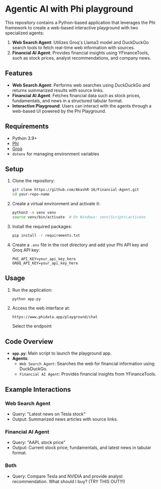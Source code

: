 # Agentic AI with Phi playground

This repository contains a Python-based application that leverages the Phi framework to create a web-based interactive playground with two specialized agents:

1. **Web Search Agent**: Utilizes Groq's Llama3 model and DuckDuckGo search tools to fetch real-time web information with sources.
2. **Financial AI Agent**: Provides financial insights using YFinanceTools, such as stock prices, analyst recommendations, and company news.

## Features
- **Web Search Agent**: Performs web searches using DuckDuckGo and returns summarized results with source links.
- **Financial AI Agent**: Fetches financial data such as stock prices, fundamentals, and news in a structured tabular format.
- **Interactive Playground**: Users can interact with the agents through a web-based UI powered by the Phi Playground.

## Requirements
- Python 3.9+
- [Phi](https://docs.phi.ai/)
- [Groq](https://groq.com/)
- `dotenv` for managing environment variables

## Setup

1. Clone the repository:
   ```bash
   git clone https://github.com/AkashR-16/Financial-Agent.git
   cd your-repo-name
   ```

2. Create a virtual environment and activate it:
   ```bash
   python3 -m venv venv
   source venv/bin/activate  # On Windows: venv\Scripts\activate
   ```

3. Install the required packages:
   ```bash
   pip install -r requirements.txt
   ```

4. Create a `.env` file in the root directory and add your Phi API key and Groq API key:
   ```
   PHI_API_KEY=your_api_key_here
   GROQ_API_KEY=your_api_key_here
   ```

## Usage

1. Run the application:
   ```bash
   python app.py
   ```

2. Access the web interface at:
   ```
   https://www.phidata.app/playground/chat
   ```
   Select the endpoint

## Code Overview

- **`app.py`**: Main script to launch the playground app.
- **Agents**:
  - `Web Search Agent`: Searches the web for financial information using DuckDuckGo.
  - `Financial AI Agent`: Provides financial insights from YFinanceTools.

## Example Interactions

### Web Search Agent
- Query: "Latest news on Tesla stock"
- Output: Summarized news articles with source links.

### Financial AI Agent
- Query: "AAPL stock price"
- Output: Current stock price, fundamentals, and latest news in tabular format.

### Both
- Query: Compare Tesla and NVIDIA and provide analyst recommendation. What should I buy? (TRY THIS OUT!!!)
